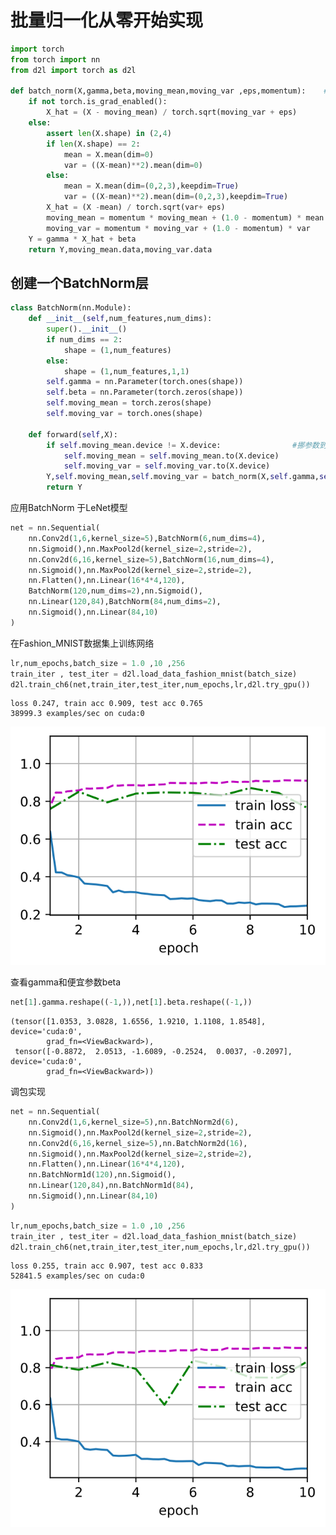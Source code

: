 # 批量归一化从零开始实现


```python
import torch
from torch import nn
from d2l import torch as d2l

def batch_norm(X,gamma,beta,moving_mean,moving_var ,eps,momentum):    #moving_mean,moving_var,近似全局的均值和方差，eps避免出零的变量,momentum更新mean和var的参数
    if not torch.is_grad_enabled():
        X_hat = (X - moving_mean) / torch.sqrt(moving_var + eps)            #推理环节使用全局的方差和均值
    else:                                                                   #接下来就开始作训练
        assert len(X.shape) in (2,4)                                        #输入只针对全连接（2d）和卷积(4d)
        if len(X.shape) == 2:                                               #当为全连接2d时，0维是batchsize， 1维是特征列向量
            mean = X.mean(dim=0)                                            #按行求均值，对每一列计算均值，结果 1* n的行向量        
            var = ((X-mean)**2).mean(dim=0)                                 #方差也是一个行向量， 全连接层就为按特征求取均值和方差
        else:                                                               #4d卷积情况,0维batch,1维通道数，2高，3宽
            mean = X.mean(dim=(0,2,3),keepdim=True)                         # 对每一个通道的所有批量，所有高宽来求均值，结果1*n*1*1的4d张量
            var = ((X-mean)**2).mean(dim=(0,2,3),keepdim=True)             #同样求取方差
        X_hat = (X -mean) / torch.sqrt(var+ eps)                            #var是方差平方，前面没开根号，
        moving_mean = momentum * moving_mean + (1.0 - momentum) * mean
        moving_var = momentum * moving_var + (1.0 - momentum) * var
    Y = gamma * X_hat + beta
    return Y,moving_mean.data,moving_var.data
```

## 创建一个BatchNorm层


```python
class BatchNorm(nn.Module):
    def __init__(self,num_features,num_dims):
        super().__init__()
        if num_dims == 2:
            shape = (1,num_features)
        else:
            shape = (1,num_features,1,1)
        self.gamma = nn.Parameter(torch.ones(shape))
        self.beta = nn.Parameter(torch.zeros(shape))
        self.moving_mean = torch.zeros(shape)
        self.moving_var = torch.ones(shape)
        
    def forward(self,X):
        if self.moving_mean.device != X.device:                #挪参数到相同设备
            self.moving_mean = self.moving_mean.to(X.device)
            self.moving_var = self.moving_var.to(X.device)
        Y,self.moving_mean,self.moving_var = batch_norm(X,self.gamma,self.beta,self.moving_mean,self.moving_var,eps=1e-5,momentum=0.9)
        return Y
```

应用BatchNorm 于LeNet模型


```python
net = nn.Sequential(
    nn.Conv2d(1,6,kernel_size=5),BatchNorm(6,num_dims=4),
    nn.Sigmoid(),nn.MaxPool2d(kernel_size=2,stride=2),
    nn.Conv2d(6,16,kernel_size=5),BatchNorm(16,num_dims=4),
    nn.Sigmoid(),nn.MaxPool2d(kernel_size=2,stride=2),
    nn.Flatten(),nn.Linear(16*4*4,120),
    BatchNorm(120,num_dims=2),nn.Sigmoid(),
    nn.Linear(120,84),BatchNorm(84,num_dims=2),
    nn.Sigmoid(),nn.Linear(84,10)    
)
```

在Fashion_MNIST数据集上训练网络


```python
lr,num_epochs,batch_size = 1.0 ,10 ,256
train_iter , test_iter = d2l.load_data_fashion_mnist(batch_size)
d2l.train_ch6(net,train_iter,test_iter,num_epochs,lr,d2l.try_gpu())
```

    loss 0.247, train acc 0.909, test acc 0.765
    38999.3 examples/sec on cuda:0



    
![svg](output_7_1.svg)
    


查看gamma和便宜参数beta


```python
net[1].gamma.reshape((-1,)),net[1].beta.reshape((-1,))
```




    (tensor([1.0353, 3.0828, 1.6556, 1.9210, 1.1108, 1.8548], device='cuda:0',
            grad_fn=<ViewBackward>),
     tensor([-0.8872,  2.0513, -1.6089, -0.2524,  0.0037, -0.2097], device='cuda:0',
            grad_fn=<ViewBackward>))



调包实现


```python
net = nn.Sequential(
    nn.Conv2d(1,6,kernel_size=5),nn.BatchNorm2d(6),
    nn.Sigmoid(),nn.MaxPool2d(kernel_size=2,stride=2),
    nn.Conv2d(6,16,kernel_size=5),nn.BatchNorm2d(16),
    nn.Sigmoid(),nn.MaxPool2d(kernel_size=2,stride=2),
    nn.Flatten(),nn.Linear(16*4*4,120),
    nn.BatchNorm1d(120),nn.Sigmoid(),
    nn.Linear(120,84),nn.BatchNorm1d(84),
    nn.Sigmoid(),nn.Linear(84,10)    
)
```


```python
lr,num_epochs,batch_size = 1.0 ,10 ,256
train_iter , test_iter = d2l.load_data_fashion_mnist(batch_size)
d2l.train_ch6(net,train_iter,test_iter,num_epochs,lr,d2l.try_gpu())
```

    loss 0.255, train acc 0.907, test acc 0.833
    52841.5 examples/sec on cuda:0



    
![svg](output_12_1.svg)
    


